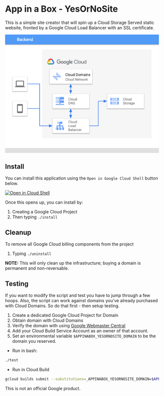 # App in a Box - YesOrNoSite 

This is a simple site creator that will spin up a Cloud Storage Served static
website, fronted by a Google Cloud Load Balancer with an SSL certificate. 

![ToDo architecture](architecture.png)

## Install
You can install this application using the `Open in Google Cloud Shell` button 
below. 

<a href="https://ssh.cloud.google.com/cloudshell/editor?cloudshell_git_repo=https%3A%2F%2Fgithub.com%2FGoogleCloudPlatform%2Fappinabox_yesornosite&cloudshell_print=install.txt&shellonly=true">
        <img alt="Open in Cloud Shell" src="https://gstatic.com/cloudssh/images/open-btn.svg"></a>

Once this opens up, you can install by: 
1. Creating a Google Cloud Project
1. Then typing `./install`

## Cleanup 
To remove all Google Cloud billing components from the project
1. Typing `./uninstall`

**NOTE:** This will only clean up the infrastructure;  buying a domain is permanent
and non-reversable. 

## Testing
If you want to modify the script and test you have to jump through a few hoops. 
Also, the script can work against domains you've already purchased with Cloud
Domains. So do that first - then setup testing. 

1. Create a dedicated Google Cloud Project for Domain
1. Obtain domain with Cloud Domains
1. Verify the domain with using [Google Webmaster Central](https://www.google.com/webmasters/verification/home)
1. Add your Cloud Build Service Account as an owner of that account. 
1. Set an environmental variable `$APPINABOX_YESORNOSITE_DOMAIN` to be the domain you reserved.

* Run in bash:
```bash
./test
```
* Run in Cloud Build
```bash
gcloud builds submit --substitutions=_APPINABOX_YESORNOSITE_DOMAIN=$APPINABOX_YESORNOSITE_DOMAIN --config=test.yaml .
```

This is not an official Google product.